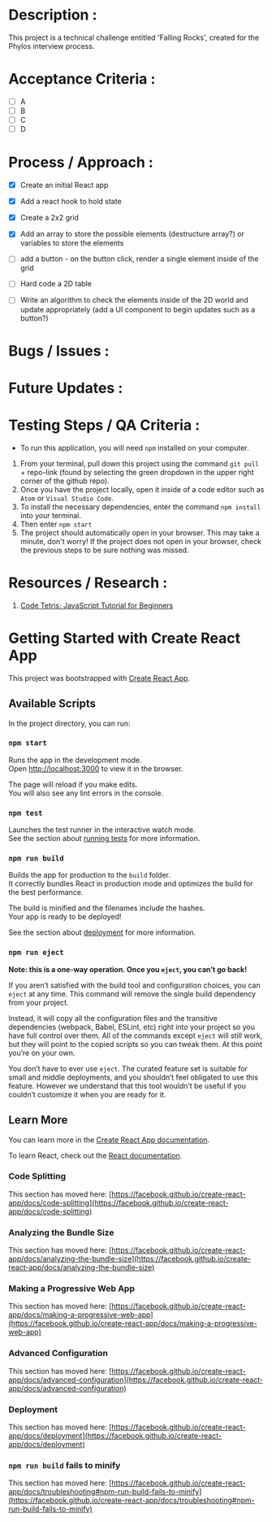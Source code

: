 # Description :
This project is a technical challenge entitled 'Falling Rocks', created for the Phylos interview process.

# Acceptance Criteria :

- [ ] A
- [ ] B
- [ ] C
- [ ] D

<!-- may not want to include as challenge is confidential - ask Patrick and Ryan -->

# Process / Approach :

- [X] Create an initial React app 
- [X] Add a react hook to hold state 
- [X] Create a 2x2 grid 
- [X] Add an array to store the possible elements (destructure array?) or variables to store the elements 
- [ ] add a button - on the button click, render a single element inside of the grid 
- [ ] Hard code a 2D table 
- [ ] Write an algorithm to check the elements inside of the 2D world and update appropriately (add a UI component to begin updates such as a button?) 


# Bugs / Issues :


# Future Updates :


# Testing Steps / QA Criteria :

* To run this application, you will need `npm` installed on your computer.

1. From your terminal, pull down this project using the command `git pull` + repo-link (found by selecting the green dropdown in the upper right corner of the github repo). 
2. Once you have the project locally, open it inside of a code editor such as `Atom` or `Visual Studio Code`.
3. To install the necessary dependencies, enter the command `npm install` into your terminal.
4. Then enter `npm start`
5. The project should automatically open in your browser. This may take a minute, don't worry! If the project does not open in your browser, check the previous steps to be sure nothing was missed. 


# Resources / Research :

1. [Code Tetris: JavaScript Tutorial for Beginners](https://youtu.be/rAUn1Lom6dw)


# Getting Started with Create React App

This project was bootstrapped with [Create React App](https://github.com/facebook/create-react-app).

## Available Scripts

In the project directory, you can run:

### `npm start`

Runs the app in the development mode.\
Open [http://localhost:3000](http://localhost:3000) to view it in the browser.

The page will reload if you make edits.\
You will also see any lint errors in the console.

### `npm test`

Launches the test runner in the interactive watch mode.\
See the section about [running tests](https://facebook.github.io/create-react-app/docs/running-tests) for more information.

### `npm run build`

Builds the app for production to the `build` folder.\
It correctly bundles React in production mode and optimizes the build for the best performance.

The build is minified and the filenames include the hashes.\
Your app is ready to be deployed!

See the section about [deployment](https://facebook.github.io/create-react-app/docs/deployment) for more information.

### `npm run eject`

**Note: this is a one-way operation. Once you `eject`, you can’t go back!**

If you aren’t satisfied with the build tool and configuration choices, you can `eject` at any time. This command will remove the single build dependency from your project.

Instead, it will copy all the configuration files and the transitive dependencies (webpack, Babel, ESLint, etc) right into your project so you have full control over them. All of the commands except `eject` will still work, but they will point to the copied scripts so you can tweak them. At this point you’re on your own.

You don’t have to ever use `eject`. The curated feature set is suitable for small and middle deployments, and you shouldn’t feel obligated to use this feature. However we understand that this tool wouldn’t be useful if you couldn’t customize it when you are ready for it.

## Learn More

You can learn more in the [Create React App documentation](https://facebook.github.io/create-react-app/docs/getting-started).

To learn React, check out the [React documentation](https://reactjs.org/).

### Code Splitting

This section has moved here: [https://facebook.github.io/create-react-app/docs/code-splitting](https://facebook.github.io/create-react-app/docs/code-splitting)

### Analyzing the Bundle Size

This section has moved here: [https://facebook.github.io/create-react-app/docs/analyzing-the-bundle-size](https://facebook.github.io/create-react-app/docs/analyzing-the-bundle-size)

### Making a Progressive Web App

This section has moved here: [https://facebook.github.io/create-react-app/docs/making-a-progressive-web-app](https://facebook.github.io/create-react-app/docs/making-a-progressive-web-app)

### Advanced Configuration

This section has moved here: [https://facebook.github.io/create-react-app/docs/advanced-configuration](https://facebook.github.io/create-react-app/docs/advanced-configuration)

### Deployment

This section has moved here: [https://facebook.github.io/create-react-app/docs/deployment](https://facebook.github.io/create-react-app/docs/deployment)

### `npm run build` fails to minify

This section has moved here: [https://facebook.github.io/create-react-app/docs/troubleshooting#npm-run-build-fails-to-minify](https://facebook.github.io/create-react-app/docs/troubleshooting#npm-run-build-fails-to-minify)

